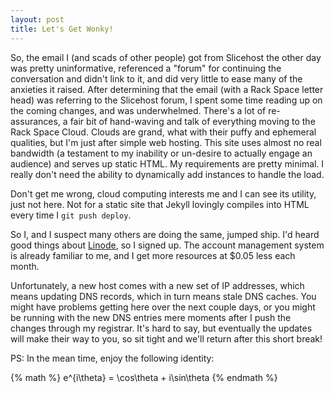 ```yaml
---
layout: post
title: Let's Get Wonky!
---
```

So, the email I (and scads of other people) got from Slicehost the other day
was pretty uninformative, referenced a "forum" for continuing the conversation
and didn't link to it, and did very little to ease many of the anxieties it
raised.  After determining that the email (with a Rack Space letter head) was
referring to the Slicehost forum, I spent some time reading up on the coming
changes, and was underwhelmed.  There's a lot of re-assurances, a fair bit
of hand-waving and talk of everything moving to the Rack Space Cloud.  Clouds
are grand, what with their puffy and ephemeral qualities, but I'm just after
simple web hosting.  This site uses almost no real bandwidth (a testament
to my inability or un-desire to actually engage an audience) and serves up
static HTML.  My requirements are pretty minimal.  I really don't need the
ability to dynamically add instances to handle the load.

Don't get me wrong, cloud computing interests me and I can see its utility,
just not here.  Not for a static site that Jekyll lovingly compiles into
HTML every time I `git push deploy`.

So I, and I suspect many others are doing the same, jumped ship.  I'd heard
good things about [Linode](http://www.linode.com/), so I signed up.  The
account management system is already familiar to me, and I get more resources
at $0.05 less each month.

Unfortunately, a new host comes with a new set of IP addresses, which means
updating DNS records, which in turn means stale DNS caches.  You might have
problems getting here over the next couple days, or you might be running
with the new DNS entries mere moments after I push the changes through my
registrar.  It's hard to say, but eventually the updates will make their
way to you, so sit tight and we'll return after this short break!

PS: In the mean time, enjoy the following identity:

{% math %}
  e^{i\theta} = \cos\theta + i\sin\theta
{% endmath %}
